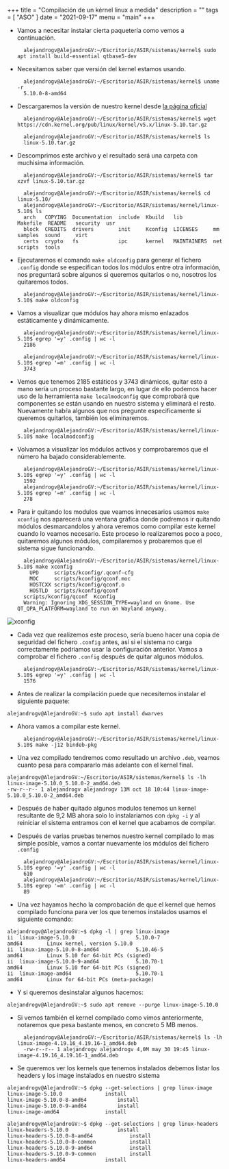 +++
title = "Compilación de un kérnel linux a medida"
description = ""
tags = [
    "ASO"
]
date = "2021-09-17"
menu = "main"
+++

* Vamos a necesitar instalar cierta paquetería como vemos a continuación.

        alejandrogv@AlejandroGV:~/Escritorio/ASIR/sistemas/kernel$ sudo apt install build-essential qtbase5-dev

* Necesitamos saber que versión del kernel estamos usando.

        alejandrogv@AlejandroGV:~/Escritorio/ASIR/sistemas/kernel$ uname -r
        5.10.0-8-amd64

* Descargaremos la versión de nuestro kernel desde [la página oficial](https://mirrors.edge.kernel.org/pub/linux/kernel/)

        alejandrogv@AlejandroGV:~/Escritorio/ASIR/sistemas/kernel$ wget https://cdn.kernel.org/pub/linux/kernel/v5.x/linux-5.10.tar.gz

        alejandrogv@AlejandroGV:~/Escritorio/ASIR/sistemas/kernel$ ls
        linux-5.10.tar.gz

* Descomprimos este archivo y el resultado será una carpeta con muchisima información.

        alejandrogv@AlejandroGV:~/Escritorio/ASIR/sistemas/kernel$ tar xzvf linux-5.10.tar.gz

        alejandrogv@AlejandroGV:~/Escritorio/ASIR/sistemas/kernel$ cd linux-5.10/
        alejandrogv@AlejandroGV:~/Escritorio/ASIR/sistemas/kernel/linux-5.10$ ls
        arch   COPYING  Documentation  include  Kbuild   lib          Makefile  README   security  usr
        block  CREDITS  drivers        init     Kconfig  LICENSES     mm        samples  sound     virt
        certs  crypto   fs             ipc      kernel   MAINTAINERS  net       scripts  tools

* Ejecutaremos el comando `make oldconfig` para generar el fichero `.config` donde se especifican todos los módulos entre otra información, nos preguntará sobre algunos si queremos quitarlos o no, nosotros los quitaremos todos.

        alejandrogv@AlejandroGV:~/Escritorio/ASIR/sistemas/kernel/linux-5.10$ make oldconfig

* Vamos a visualizar que módulos hay ahora mismo enlazados estáticamente y dinámicamente.

        alejandrogv@AlejandroGV:~/Escritorio/ASIR/sistemas/kernel/linux-5.10$ egrep '=y' .config | wc -l
        2186

        alejandrogv@AlejandroGV:~/Escritorio/ASIR/sistemas/kernel/linux-5.10$ egrep '=m' .config | wc -l
        3743

* Vemos que tenemos 2185 estáticos y 3743 dinámicos, quitar esto a mano sería un proceso bastante largo, en lugar de ello podemos hacer uso de la herramienta `make localmodconfig` que comprobará que componentes se están usando en nuestro sistema y eliminará el resto. Nuevamente habŕa algunos que nos pregunte especificamente si queremos quitarlos, también los eliminaremos.

        alejandrogv@AlejandroGV:~/Escritorio/ASIR/sistemas/kernel/linux-5.10$ make localmodconfig

* Volvamos a visualizar los módulos activos y comprobaremos que el número ha bajado considerablemente.

        alejandrogv@AlejandroGV:~/Escritorio/ASIR/sistemas/kernel/linux-5.10$ egrep '=y' .config | wc -l
        1592
        alejandrogv@AlejandroGV:~/Escritorio/ASIR/sistemas/kernel/linux-5.10$ egrep '=m' .config | wc -l
        278

* Para ir quitando los modulos que veamos innecesarios usamos `make xconfig` nos aparecerá una ventana gráfica donde podremos ir quitando módulos desmarcandolos y ahora veremos como compilar este kernel cuando lo veamos necesario. Este proceso lo realizaremos poco a poco, quitaremos algunos módulos, compilaremos y probaremos que el sistema sigue funcionando.

        alejandrogv@AlejandroGV:~/Escritorio/ASIR/sistemas/kernel/linux-5.10$ make xconfig
          UPD     scripts/kconfig/.qconf-cfg
          MOC     scripts/kconfig/qconf.moc
          HOSTCXX scripts/kconfig/qconf.o
          HOSTLD  scripts/kconfig/qconf
        scripts/kconfig/qconf  Kconfig
        Warning: Ignoring XDG_SESSION_TYPE=wayland on Gnome. Use QT_QPA_PLATFORM=wayland to run on Wayland anyway.

![xconfig]()

* Cada vez que realizemos este proceso, sería bueno hacer una copia de seguridad del fichero `.config` antes, así si el sistema no carga correctamente podríamos usar la configuración anterior. Vamos a comprobar el fichero `.config` después de quitar algunos módulos.

        alejandrogv@AlejandroGV:~/Escritorio/ASIR/sistemas/kernel/linux-5.10$ egrep '=y' .config | wc -l
        1576
        
* Antes de realizar la compilación puede que necesitemos instalar el siguiente paquete:

~~~
alejandrogv@AlejandroGV:~$ sudo apt install dwarves
~~~

* Ahora vamos a compilar este kernel.

        alejandrogv@AlejandroGV:~/Escritorio/ASIR/sistemas/kernel/linux-5.10$ make -j12 bindeb-pkg

* Una vez compilado tendremos como resultado un archivo `.deb`, veamos cuanto pesa para compararlo más adelante con el kernel final.

~~~
alejandrogv@AlejandroGV:~/Escritorio/ASIR/sistemas/kernel$ ls -lh linux-image-5.10.0_5.10.0-2_amd64.deb 
-rw-r--r-- 1 alejandrogv alejandrogv 13M oct 18 10:44 linux-image-5.10.0_5.10.0-2_amd64.deb
~~~

* Después de haber quitado algunos modulos tenemos un kernel resultante de 9,2 MB ahora solo lo instalariamos con `dpkg -i` y al reiniciar el sistema entramos con el kernel que acabamos de compilar.

* Después de varias pruebas tenemos nuestro kernel compilado lo mas simple posible, vamos a contar nuevamente los módulos del fichero `.config`

        alejandrogv@AlejandroGV:~/Escritorio/ASIR/sistemas/kernel/linux-5.10$ egrep '=y' .config | wc -l
        610
        alejandrogv@AlejandroGV:~/Escritorio/ASIR/sistemas/kernel/linux-5.10$ egrep '=m' .config | wc -l
        89

* Una vez hayamos hecho la comprobación de que el kernel que hemos compilado funciona para ver los que tenemos instalados usamos el siguiente comando:

~~~
alejandrogv@AlejandroGV:~$ dpkg -l | grep linux-image
ii  linux-image-5.10.0                    5.10.0-7                               amd64        Linux kernel, version 5.10.0
ii  linux-image-5.10.0-8-amd64            5.10.46-5                              amd64        Linux 5.10 for 64-bit PCs (signed)
ii  linux-image-5.10.0-9-amd64            5.10.70-1                              amd64        Linux 5.10 for 64-bit PCs (signed)
ii  linux-image-amd64                     5.10.70-1                              amd64        Linux for 64-bit PCs (meta-package)
~~~

* Y si queremos desinstalar algunos hacemos:

~~~
alejandrogv@AlejandroGV:~$ sudo apt remove --purge linux-image-5.10.0
~~~

* Si vemos también el kernel compilado como vimos anteriormente, notaremos que pesa bastante menos, en concreto 5 MB menos.

        alejandrogv@AlejandroGV:~/Escritorio/ASIR/sistemas/kernel$ ls -lh linux-image-4.19.16_4.19.16-1_amd64.deb 
        -rw-r--r-- 1 alejandrogv alejandrogv 4,0M may 30 19:45 linux-image-4.19.16_4.19.16-1_amd64.deb

* Se queremos ver los kernels que tenemos instalados debemos listar los headers y los image instalados en nuestro sistema

~~~
alejandrogv@AlejandroGV:~$ dpkg --get-selections | grep linux-image
linux-image-5.10.0				install
linux-image-5.10.0-8-amd64			install
linux-image-5.10.0-9-amd64			install
linux-image-amd64				install

alejandrogv@AlejandroGV:~$ dpkg --get-selections | grep linux-headers
linux-headers-5.10.0				install
linux-headers-5.10.0-8-amd64			install
linux-headers-5.10.0-8-common			install
linux-headers-5.10.0-9-amd64			install
linux-headers-5.10.0-9-common			install
linux-headers-amd64				install
~~~